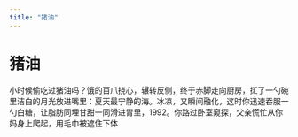 ```yaml
---
title: "猪油"
---
```

# 猪油

小时候偷吃过猪油吗？饿的百爪挠心，辗转反侧，终于赤脚走向厨房，㧟了一勺碗里洁白的月光放进嘴里：夏天最宁静的海。冰凉，又瞬间融化，这时你迅速吞服一勺白糖，让脂肪同埋甘甜一同滑进胃里，1992。你路过卧室窥探，父亲慌忙从你妈身上爬起，用毛巾被遮住下体

